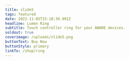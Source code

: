 ```yaml
---
title: slide5
tags: featured
date: 2022-11-05T15:18:39.991Z
headline: Lumen Ring
subtitle: Touch controller ring for your AWARE devices.
soldout: true
coverimage: /uploads/slide5.png
buttonText: Buy Now
buttonStyle: primary
linkTo: /shop/ring
---
```

